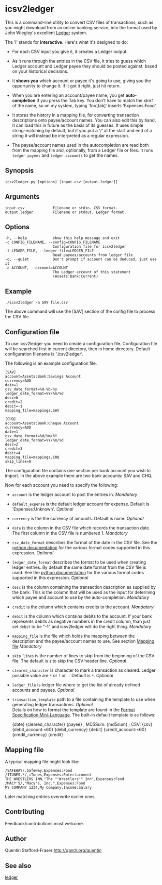 icsv2ledger
===========

This is a command-line utility to convert CSV files of transactions, such as you might download from an online banking service, into the format used by John Wiegley's excellent [Ledger](http://ledger-cli.org) system.

The 'i' stands for __interactive__. Here's what it's designed to do:

* For each CSV input you give it, it creates a Ledger output.

* As it runs through the entries in the CSV file, it tries to guess which Ledger account and Ledger payee they should be posted against, based on your historical decisions.

* It __shows you__ which account or payee it's going to use, giving you the opportunity to change it.  If it got it right, just hit return.

* When you are entering an account/payee name, you get __auto-completion__ if you press the Tab key.  You don't have to match the _start_ of the name, so on my system, typing 'foo[tab]' inserts 'Expenses:Food'.

* It stores the history in a mapping file, for converting transaction descriptions onto payee/account names. You can also edit this by hand. It can load this in future as the basis of its guesses.  It uses simple string-matching by default, but if you put a '/' at the start and end of a string it will instead be interpreted as a regular expression.

* The payee/account names used in the autocompletion are read both from the mapping file and, optionally, from a Ledger file or files. It runs `ledger payees` and `ledger accounts` to get the names.


Synopsis
--------

    icsv2ledger.py [options] [input.csv [output.ledger]]


Arguments
---------

    input.csv             Filename or stdin. CSV format.
    output.ledger         Filename or stdout. Ledger format.


Options
-------

    -h, --help            show this help message and exit
    -c CONFIG_FILENAME, --config=CONFIG_FILENAME
                          Configuration file for icsv2ledger
    -l LEDGER_FILE, --ledger-file=LEDGER_FILE
                          Read payees/accounts from ledger file
    -q, --quiet           Don't prompt if account can be deduced, just use it
    -a ACCOUNT, --account=ACCOUNT
                          The Ledger account of this statement
                          (Assets:Bank:Current)


Example
-------

    ./icsv2ledger -a SAV file.csv

The above command will use the [SAV] section of the config file to process the CSV file.


Configuration file
------------------

To use icsv2ledger you need to create a configuration file.
Configuration file will be searched first in current directory, then in
home directory. Default configuration filename is '.icsv2ledger'.

The following is an example configuration file.

    [SAV]
    account=Assets:Bank:Savings Account
    currency=AUD
    date=1
    csv_date_format=%d-%b-%y
    ledger_date_format=%Y/%m/%d
    desc=6
    credit=2
    debit=-1
    mapping_file=mappings.SAV
     
    [CHQ]
    account=Assets:Bank:Cheque Account
    currency=AUD
    date=1
    csv_date_format=%d/%m/%Y
    ledger_date_format=%Y/%m/%d
    desc=2
    credit=3
    debit=4
    mapping_file=mappings.CHQ
    skip_lines=0

The configuration file contains one section per bank account you wish to import.
In the above example there are two bank accounts: SAV and CHQ.

Now for each account you need to specify the following:

* `account` is the ledger account to post the entries in. _Mandatory_
* `default_expense` is the default ledger account for expense. Default
  is 'Expenses:Unknown'. _Optional_
* `currency` is the the currency of amounts. Default is none. _Optional_
* `date` is the column in the CSV file which records the transaction date.
  The first column in the CSV file is numbered 1. _Mandatory_
* `csv_date_format` describes the format of the date in the CSV file.
  See the [python documentation](http://docs.python.org/library/datetime.html#strftime-strptime-behavior) for the various format codes supported in this expression. _Optional_
* `ledger_date_format` describes the format to be used when creating ledger
  entries.  By default the same date format from the CSV file is used.
  See the [python documentation](http://docs.python.org/library/datetime.html#strftime-strptime-behavior) for the various format codes supported in this expression. _Optional_
* `desc` is the column containing the transaction description as supplied by the bank.
  This is the column that will be used as the input for determing which payee and account to use by the auto-completion. _Mandatory_
* `credit` is the column which contains credits to the account. _Mandatory_
* `debit` is the column which contains debits to the account.
  If your bank represents debits as negative numbers in the credit
  column, than just set `debit` to be "-1" and icsv2ledger will do the right thing. _Mandatory_
* `mapping_file` is the file which holds the mapping between the
  description and the payee/account names to use. See section
  [Mapping file](#mapping) _Mandatory_
* `skip_lines` is the number of lines to skip from the beginning of the CSV
  file. The default is `1` to skip the CSV header line. _Optional_
* `cleared_character` is character to mark a transaction as cleared.
  Ledger possible value are `*` or `!` or ` `. Default is `*`. _Optional_
* `ledger_file` is ledger file where to get the list of already defined
  accounts and payees. _Optional_
* `transaction_template` path to a file containing the template to use when
  generating ledger transactions. _Optional_<br>
  Details on how to format the template are found in the [Format Specification Mini-Language](http://docs.python.org/library/string.html#formatspec).
  The built-in default template is as follows:

    {date} {cleared_character} {payee}
        ; MD5Sum: {md5sum}
        ; CSV: {csv}
        {debit_account:<60}    {debit_currency} {debit}
        {credit_account:<60}    {credit_currency} {credit}


Mapping file <a id="mapping"/>
------------

A typical mapping file might look like:

    /SAFEWAY/,Safeway,Expenses:Food
    /ITUNES.*/,iTunes,Expenses:Entertainment
    THE WRESTLERS INN,"The ""Wrestlers"" Inn",Expenses:Food
    /MACY'S/,"Macy's, Inc.",Expenses:Food
    MY COMPANY 1234,My Company,Income:Salary

Later matching entries overwrite earlier ones.


Contributing
------------

Feedback/contributions most welcome.


Author
------

Quentin Stafford-Fraser
http://qandr.org/quentin


See also
--------

[ledger](http://ledger-cli.org)
